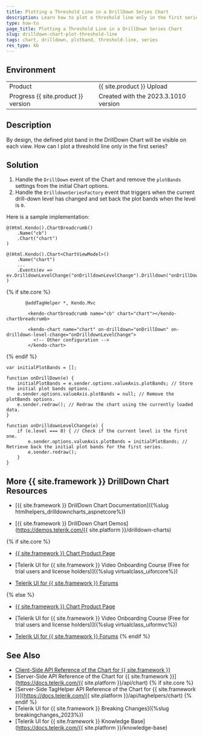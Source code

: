 ```yaml
---
title: Plotting a Threshold Line in a DrillDown Series Chart
description: Learn how to plot a threshold line only in the first series of the Telerik UI for {{ site.framework }} DrillDown Chart component.
type: how-to
page_title: Plotting a Threshold Line in a DrillDown Series Chart
slug: drilldown-chart-plot-threshold-line
tags: chart, drilldown, plotband, threshold-line, series
res_type: kb
---
```

## Environment
<table>
 <tr>
  <td>Product</td>
  <td>{{ site.product }} Upload</td>
 </tr>
 <tr>
  <td>Progress {{ site.product }} version</td>
  <td>Created with the 2023.3.1010 version</td>
 </tr>
</table>

## Description
By design, the defined plot band in the DrillDown Chart will be visible on each view. How can I plot a threshold line only in the first series?

## Solution
1. Handle the `DrillDown` event of the Chart and remove the `plotBands` settings from the initial Chart options.
2. Handle the `DrilldownSeriesFactory` event that triggers when the current drill-down level has changed and set back the plot bands when the level is `0`.

Here is a sample implementation:

```HtmlHelper
@(Html.Kendo().ChartBreadcrumb()
    .Name("cb")
    .Chart("chart")
)

@(Html.Kendo().Chart<ChartViewModel>()
    .Name("chart")
    ...
    .Events(ev => ev.DrilldownLevelChange("onDrilldownLevelChange").Drilldown("onDrillDown"))
)
```
{% if site.core %}
```TagHelper
       @addTagHelper *, Kendo.Mvc

        <kendo-chartbreadcrumb name="cb" chart="chart"></kendo-chartbreadcrumb>

        <kendo-chart name="chart" on-drilldown="onDrillDown" on-drilldown-level-change="onDrilldownLevelChange">
          <!-- Other configuration -->
        </kendo-chart>
```
{% endif %}
```Script
var initialPlotBands = [];

function onDrillDown(e) {
    initialPlotBands = e.sender.options.valueAxis.plotBands; // Store the initial plot bands options.
    e.sender.options.valueAxis.plotBands = null; // Remove the plotBands options.
    e.sender.redraw(); // Redraw the chart using the currently loaded data.
}

function onDrilldownLevelChange(e) {
    if (e.level === 0) { // Check if the current level is the first one.
        e.sender.options.valueAxis.plotBands = initialPlotBands; // Retrieve back the initial plot bands for the first series.
        e.sender.redraw();
    }
}
```

## More {{ site.framework }} DrillDown Chart Resources

* [{{ site.framework }} DrillDown Chart Documentation]({%slug htmlhelpers_drilldowncharts_aspnetcore%})

* [{{ site.framework }} DrillDown Chart Demos](https://demos.telerik.com/{{ site.platform }}/drilldown-charts)

{% if site.core %}
* [{{ site.framework }} Chart Product Page](https://www.telerik.com/aspnet-core-ui/charts)

* [Telerik UI for {{ site.framework }} Video Onboarding Course (Free for trial users and license holders)]({%slug virtualclass_uiforcore%})

* [Telerik UI for {{ site.framework }} Forums](https://www.telerik.com/forums/aspnet-core-ui)

{% else %}
* [{{ site.framework }} Chart Product Page](https://www.telerik.com/aspnet-mvc/charts)

* [Telerik UI for {{ site.framework }} Video Onboarding Course (Free for trial users and license holders)]({%slug virtualclass_uiformvc%})

* [Telerik UI for {{ site.framework }} Forums](https://www.telerik.com/forums/aspnet-mvc)
{% endif %}

## See Also

* [Client-Side API Reference of the Chart for {{ site.framework }}](https://docs.telerik.com/kendo-ui/api/javascript/ui/chart)
* [Server-Side API Reference of the Chart for {{ site.framework }}](https://docs.telerik.com/{{ site.platform }}/api/chart)
{% if site.core %}
* [Server-Side TagHelper API Reference of the Chart for {{ site.framework }}](https://docs.telerik.com/{{ site.platform }}/api/taghelpers/chart)
{% endif %}
* [Telerik UI for {{ site.framework }} Breaking Changes]({%slug breakingchanges_2023%})
* [Telerik UI for {{ site.framework }} Knowledge Base](https://docs.telerik.com/{{ site.platform }}/knowledge-base)
